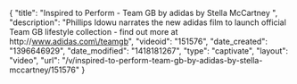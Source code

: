 {
    "title": "Inspired to Perform - Team GB by adidas by Stella McCartney ",
    "description": "Phillips Idowu narrates the new adidas film to launch official Team GB lifestyle collection - find out more at http:\/\/www.adidas.com\/teamgb",
    "videoid": "151576",
    "date_created": "1396646929",
    "date_modified": "1418181267",
    "type": "captivate",
    "layout": "video",
    "url": "\/v\/inspired-to-perform-team-gb-by-adidas-by-stella-mccartney\/151576"
}